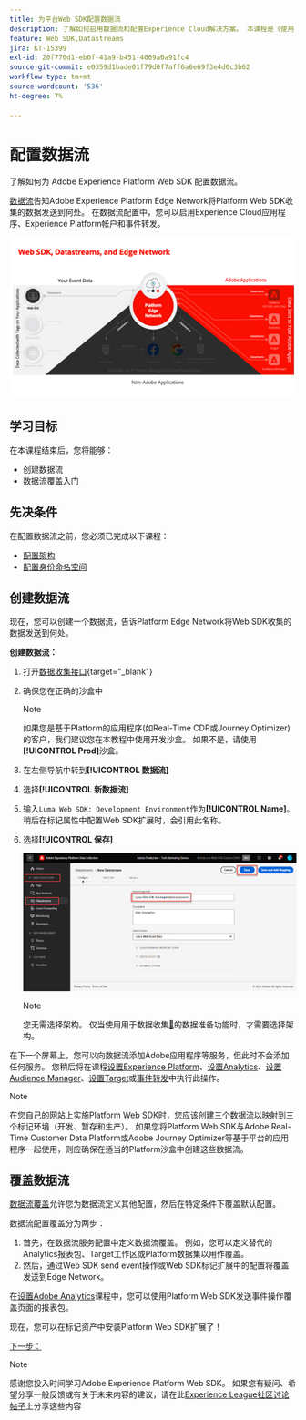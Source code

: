 ```yaml
---
title: 为平台Web SDK配置数据流
description: 了解如何启用数据流和配置Experience Cloud解决方案。 本课程是《使用 Web SDK 实施 Adobe Experience Cloud》教程的一部分。
feature: Web SDK,Datastreams
jira: KT-15399
exl-id: 20f770d1-eb0f-41a9-b451-4069a0a91fc4
source-git-commit: e0359d1bade01f79d0f7aff6a6e69f3e4d0c3b62
workflow-type: tm+mt
source-wordcount: '536'
ht-degree: 7%

---
```


# 配置数据流

了解如何为 Adobe Experience Platform Web SDK 配置数据流。

[数据流](https://experienceleague.adobe.com/en/docs/experience-platform/datastreams/overview)告知Adobe Experience Platform Edge Network将Platform Web SDK收集的数据发送到何处。 在数据流配置中，您可以启用Experience Cloud应用程序、Experience Platform帐户和事件转发。

![Web SDK、数据流和Edge Network关系图](assets/dc-websdk-datastreams.png)

## 学习目标

在本课程结束后，您将能够：

* 创建数据流
* 数据流覆盖入门

## 先决条件

在配置数据流之前，您必须已完成以下课程：

* [配置架构](configure-schemas.md)
* [配置身份命名空间](configure-identities.md)

## 创建数据流

现在，您可以创建一个数据流，告诉Platform Edge Network将Web SDK收集的数据发送到何处。

**创建数据流：**

1. 打开[数据收集接口](https://experience.adobe.com/data-collection/){target="_blank"}
1. 确保您在正确的沙盒中

   >[!NOTE]
   >
   >如果您是基于Platform的应用程序(如Real-Time CDP或Journey Optimizer)的客户，我们建议您在本教程中使用开发沙盒。 如果不是，请使用&#x200B;**[!UICONTROL Prod]**&#x200B;沙盒。

1. 在左侧导航中转到&#x200B;**[!UICONTROL 数据流]**
1. 选择&#x200B;**[!UICONTROL 新数据流]**
1. 输入`Luma Web SDK: Development Environment`作为&#x200B;**[!UICONTROL Name]**。 稍后在标记属性中配置Web SDK扩展时，会引用此名称。
1. 选择&#x200B;**[!UICONTROL 保存]**

   ![创建数据流](assets/datastream-create-new-datastream.png)

   >[!NOTE]
   >
   >您无需选择架构。 仅当使用用于数据收集[&#128279;](/help/data-collection/edge/data-prep.md)的数据准备功能时，才需要选择架构。

在下一个屏幕上，您可以向数据流添加Adobe应用程序等服务，但此时不会添加任何服务。 您稍后将在课程[设置Experience Platform](setup-experience-platform.md)、[设置Analytics](setup-analytics.md)、[设置Audience Manager](setup-audience-manager.md)、[设置Target](setup-target.md)或[事件转发](setup-event-forwarding.md)中执行此操作。

>[!NOTE]
>
>在您自己的网站上实施Platform Web SDK时，您应该创建三个数据流以映射到三个标记环境（开发、暂存和生产）。 如果您将Platform Web SDK与Adobe Real-Time Customer Data Platform或Adobe Journey Optimizer等基于平台的应用程序一起使用，则应确保在适当的Platform沙盒中创建这些数据流。

## 覆盖数据流

[数据流覆盖](https://experienceleague.adobe.com/en/docs/experience-platform/datastreams/overrides)允许您为数据流定义其他配置，然后在特定条件下覆盖默认配置。

数据流配置覆盖分为两步：

1. 首先，在数据流服务配置中定义数据流覆盖。 例如，您可以定义替代的Analytics报表包、Target工作区或Platform数据集以用作覆盖。
1. 然后，通过Web SDK send event操作或Web SDK标记扩展中的配置将覆盖发送到Edge Network。

在[设置Adobe Analytics](setup-analytics.md)课程中，您可以使用Platform Web SDK发送事件操作覆盖页面的报表包。

现在，您可以在标记资产中安装Platform Web SDK扩展了！

[下一步： ](install-web-sdk.md)

>[!NOTE]
>
>感谢您投入时间学习Adobe Experience Platform Web SDK。 如果您有疑问、希望分享一般反馈或有关于未来内容的建议，请在此[Experience League社区讨论帖子](https://experienceleaguecommunities.adobe.com/t5/adobe-experience-platform-data/tutorial-discussion-implement-adobe-experience-cloud-with-web/td-p/444996)上分享这些内容

